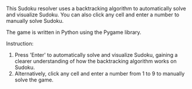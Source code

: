 This Sudoku resolver uses a backtracking algorithm to automatically solve and visualize Sudoku. You can also click any cell and enter a number to manually solve Sudoku.

The game is written in Python using the Pygame library.

Instruction:
1. Press 'Enter' to automatically solve and visualize Sudoku, gaining a clearer understanding of how the backtracking algorithm works on Sudoku.
2. Alternatively, click any cell and enter a number from 1 to 9 to manually solve the game.